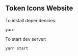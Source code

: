 ## Token Icons Website

To install dependencies:

```
yarn
```

To start dev server:

```
yarn start
```
